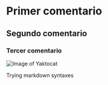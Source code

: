 # Primer comentario

## Segundo comentario

### Tercer comentario


![Image of Yaktocat](https://octodex.github.com/images/yaktocat.png)












Trying markdown syntaxes
